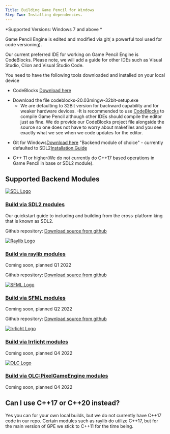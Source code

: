 ```yaml
---
Title: Building Game Pencil for Windows
Step Two: Installing dependencies.
---
```


*Supported Versions: Windows 7 and above *

Game Pencil Engine is edited and modified via git( a powerful tool used for code versioning).

Our current preferred IDE for working on Game Pencil Engine is CodeBlocks. Please note, we will add a guide for other IDEs such as Visual Studio, Clion and Visual Studio Code.

You need to have the following tools downloaded and installed on your local device
* CodeBlocks [Download here](http://www.codeblocks.org/downloads/binaries/)
- Download the file codeblocks-20.03mingw-32bit-setup.exe	
  - We are defaulting to 32Bit version for backward capability and for weaker hardware devices.
-It is recommended to use [CodeBlocks](http://www.codeblocks.org/) to compile Game Pencil although other IDEs should compile the editor just as fine. We do provide our CodeBlocks project file alongside the source so one does not have to worry about makefiles and you see exactly what we see when we code updates for the editor.

* Git for Windows[Download here](https://gitforwindows.org/)
"Backend module of choice" - currently defaulted to SDL2[Installation Guide]()

* C++ 11 or higher(We do not currently do C++17 based operations in Game Pencil in base or SDL2 module).





## Supported Backend Modules

[![SDL Logo](https://olddocs.gamepencil.net/wp-content/uploads/sites/6/2021/03/SDL_logo.png)](https://olddocs.gamepencil.net/including-sdl2-modules/)

### [Build via SDL2 modules](https://olddocs.gamepencil.net/including-sdl2-modules/)

Our quickstart guide to including and building from the cross-platform king that is known as SDL2.

Github repository: [Download source from github](https://github.com/pawbyte/gpe-sdl2)

[![Raylib Logo](https://olddocs.gamepencil.net/wp-content/uploads/sites/6/2021/03/raylib_logo.png)](https://olddocs.gamepencil.net/including-raylib-module/)

### [Build via raylib modules](https://olddocs.gamepencil.net/including-raylib-module/)

Coming soon, planned Q1 2022

Github repository: [Download source from github](https://github.com/pawbyte/gpe-raylib)

[![SFML Logo](https://olddocs.gamepencil.net/wp-content/uploads/sites/6/2021/03/SFML2.svg.png)](https://olddocs.gamepencil.net/including-sfml-module/)

### [Build via SFML modules](https://olddocs.gamepencil.net/including-sfml-module/)

Coming soon, planned Q2 2022

Github repository: [Download source from github](https://github.com/pawbyte/gpe-sfml)

[![Irrlicht Logo](https://olddocs.gamepencil.net/wp-content/uploads/sites/6/2021/03/irrlicht_logo.png)](https://olddocs.gamepencil.net/including-irrlicht-module/)

### [Build via Irrlicht modules](https://olddocs.gamepencil.net/including-irrlicht-module/)

Coming soon, planned Q4 2022

[![OLC Logo](https://olddocs.gamepencil.net/wp-content/uploads/sites/6/2021/03/olc_pge_logo.png)](https://olddocs.gamepencil.net/including-olc/)

### [Build via OLC:PixelGameEngine modules](https://olddocs.gamepencil.net/including-olc/)

Coming soon, planned Q4 2022


## Can I use C++17 or C++20 instead?
 Yes you can for your own local builds, but we do not currently have C++17 code in our repo. Certain modules such as raylib do utilize C++17, but for the main version of GPE we stick to C++11 for the time being.
